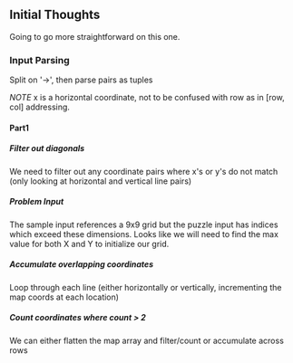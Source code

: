 ## Initial Thoughts

Going to go more straightforward on this one. 

### Input Parsing

Split on '->', then parse pairs as tuples

*NOTE* x is a horizontal coordinate, not to be confused with row as in [row, col] addressing. 

#### Part1 

##### Filter out diagonals
We need to filter out any coordinate pairs where x's or y's do not match (only looking at horizontal and vertical line pairs)

##### Problem Input

The sample input references a 9x9 grid but the puzzle input has indices which exceed these dimensions. Looks like we will need to find the max value for both X and Y to initialize our grid. 


##### Accumulate overlapping coordinates
Loop through each line (either horizontally or vertically, incrementing the map coords at each location)

##### Count coordinates where count > 2

We can either flatten the map array and filter/count or accumulate across rows

